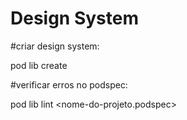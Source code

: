 # Design System

#criar design system:

pod lib create <nome-do-projeto>  

#verificar erros no podspec:

pod lib lint <nome-do-projeto.podspec>
